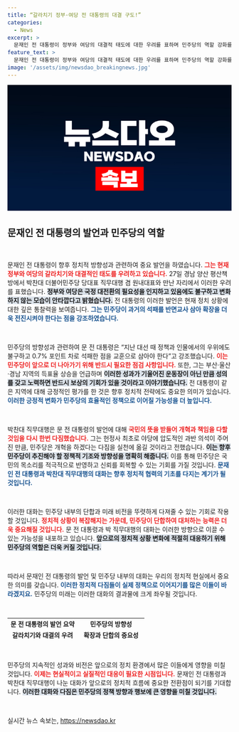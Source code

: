 ```yaml
---
title: “갈라치기 정부·여당 전 대통령의 대결 구도!”
categories:
  - News
excerpt: >
  문재인 전 대통령이 정부와 여당의 대결적 태도에 대한 우려를 표하며 민주당의 역할 강화를 촉구했다. 그는 선거 교훈을 바탕으로 성과를 이루자는 메시지를 전하며 당원들에게 응원의 말을 잊지 않았다.
feature_text: >
  문재인 전 대통령이 정부와 여당의 대결적 태도에 대한 우려를 표하며 민주당의 역할 강화를 촉구했다. 그는 선거 교훈을 바탕으로 성과를 이루자는 메시지를 전하며 당원들에게 응원의 말을 잊지 않았다.
image: '/assets/img/newsdao_breakingnews.jpg'
---
```


<p><img src="/assets/img/newsdao_breakingnews.jpg" alt="cryptoinkorea 속보" /></p>

<h2 data-ke-size="size26">문재인 전 대통령의 발언과 민주당의 역할</h2>

<p data-ke-size="size16">&nbsp;</p>

<p>문재인 전 대통령이 향후 정치적 방향성과 관련하여 중요 발언을 하였습니다. <b><span style="color: #ee2323;">그는 현재 정부와 여당의 갈라치기와 대결적인 태도를 우려하고 있습니다.</span></b> 27일 경남 양산 평산책방에서 박찬대 더불어민주당 당대표 직무대행 겸 원내대표와 만난 자리에서 이러한 우려를 표했습니다. <b><span style="background-color: #21538527;">정부와 여당은 국정 대전환의 필요성을 인지하고 있음에도 불구하고 변화하지 않는 모습이 안타깝다고 밝혔습니다.</span></b> 전 대통령의 이러한 발언은 현재 정치 상황에 대한 깊은 통찰력을 보여줍니다. <b><span style="color: #1a5490;">그는 민주당이 과거의 석패를 반면교사 삼아 확장을 더욱 전진시켜야 한다는 점을 강조하였습니다.</span></b></p>

<p data-ke-size="size16">&nbsp;</p>

<p>민주당의 방향성과 관련하여 문 전 대통령은 “지난 대선 때 정책과 인물에서의 우위에도 불구하고 0.7% 포인트 차로 석패한 점을 교훈으로 삼아야 한다”고 강조했습니다. <b><span style="color: #ee2323;">이는 민주당이 앞으로 더 나아가기 위해 반드시 필요한 점검 사항입니다.</span></b> 또한, 그는 부산·울산·경남 지역의 득표율 상승을 언급하며 <b><span style="background-color: #21538527;">이러한 성과가 기울어진 운동장이 아닌 만큼 성의를 갖고 노력하면 반드시 보상의 기회가 있을 것이라고 이야기했습니다.</span></b> 전 대통령이 같은 지역에 대해 긍정적인 평가를 한 것은 향후 정치적 전략에도 중요한 의미가 있습니다. <b><span style="color: #1a5490;">이러한 긍정적 변화가 민주당의 효율적인 정책으로 이어질 가능성을 더 높입니다.</span></b></p>

<p data-ke-size="size16">&nbsp;</p>

<p>박찬대 직무대행은 문 전 대통령의 발언에 대해 <b><span style="color: #ee2323;">국민의 뜻을 받들어 개혁과 책임을 다할 것임을 다시 한번 다짐했습니다.</span></b> 그는 헌정사 최초로 야당에 압도적인 과반 의석이 주어진 만큼, 민주당은 개혁을 하겠다는 다짐을 실천에 옮길 것이라고 전했습니다. <b><span style="background-color: #21538527;">이는 향후 민주당이 추진해야 할 정책적 기조와 방향성을 명확히 해줍니다.</span></b> 이를 통해 민주당은 국민의 목소리를 적극적으로 반영하고 신뢰를 회복할 수 있는 기회를 가질 것입니다. <b><span style="color: #1a5490;">문재인 전 대통령과 박찬대 직무대행의 대화는 향후 정치적 협력의 기초를 다지는 계기가 될 것입니다.</span></b></p>

<p data-ke-size="size16">&nbsp;</p>

<p>이러한 대화는 민주당 내부의 단합과 미래 비전을 뚜렷하게 다져줄 수 있는 기회로 작용할 것입니다. <b><span style="color: #ee2323;">정치적 상황이 복잡해지는 가운데, 민주당이 단합하여 대처하는 능력은 더욱 중요해질 것입니다.</span></b> 문 전 대통령과 박 직무대행의 대화는 이러한 방향으로 이끌 수 있는 가능성을 내포하고 있습니다. <b><span style="background-color: #21538527;">앞으로의 정치적 상황 변화에 적절히 대응하기 위해 민주당의 역할은 더욱 커질 것입니다.</span></b> </p>

<p data-ke-size="size16">&nbsp;</p>

<p>따라서 문재인 전 대통령의 발언 및 민주당 내부의 대화는 우리의 정치적 현실에서 중요한 의미를 갖습니다. <b><span style="color: #1a5490;">이러한 정치적 다짐들이 실제 정책으로 이어지기를 많은 이들이 바라겠지요.</span></b> 민주당의 미래는 이러한 대화의 결과물에 크게 좌우될 것입니다. </p>

<p data-ke-size="size16">&nbsp;</p>

<table style="width: 100%; height: 50px;">
<tr>
<td style="text-align: center; height: 17px;"><b>문 전 대통령의 발언 요약</b></td>
<td style="text-align: center; height: 17px;"><b>민주당의 방향성</b></td>
</tr>
<tr>
<td style="text-align: center; height: 17px;"><b>갈라치기와 대결의 우려</b></td>
<td style="text-align: center; height: 17px;"><b>확장과 단합의 중요성</b></td>
</tr>
<tr>
<td style="text-align: center; height: 17px;"><b>국정 대전환의 필요성</b></td>
<td style="text-align: center; height: 17px;"><b>정책에 대한 신뢰 회복</b></td>
</tr>
<tr>
<td style="text-align: center; height: 17px;"><b>성공적인 득표율</b></td>
<td style="text-align: center; height: 17px;"><b>국민의 목소리 반영하기</b></td>
</tr>
</table>

<p data-ke-size="size16">&nbsp;</p>

<p>민주당의 지속적인 성과와 비전은 앞으로의 정치 환경에서 많은 이들에게 영향을 미칠 것입니다. <b><span style="color: #ee2323;">이제는 현실적이고 실질적인 대응이 필요한 시점입니다.</span></b> 문재인 전 대통령과 박찬대 직무대행이 나눈 대화가 앞으로의 정치적 흐름에 중요한 전환점이 되기를 기대합니다. <b><span style="background-color: #21538527;">이러한 대화와 다짐은 민주당의 정책 방향과 행보에 큰 영향을 미칠 것입니다.</span></b> </p>

<p data-ke-size="size16">&nbsp;</p>
실시간 뉴스 속보는, <a href="https://newsdao.kr" rel="dofollow">https://newsdao.kr</a>


